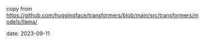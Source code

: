 copy from https://github.com/huggingface/transformers/blob/main/src/transformers/models/llama/

date: 2023-09-11
